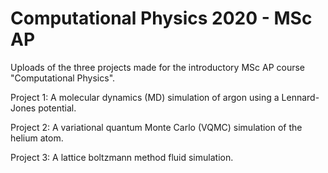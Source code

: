 # Computational Physics 2020 - MSc AP 
Uploads of the three projects made for the introductory MSc AP course "Computational Physics".

Project 1: A molecular dynamics (MD) simulation of argon using a Lennard-Jones potential.

Project 2: A variational quantum Monte Carlo (VQMC) simulation of the helium atom.

Project 3: A lattice boltzmann method fluid simulation.
